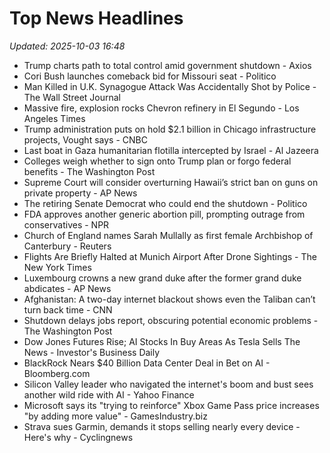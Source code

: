 # Top News Headlines

_Updated: 2025-10-03 16:48_

- Trump charts path to total control amid government shutdown - Axios
- Cori Bush launches comeback bid for Missouri seat - Politico
- Man Killed in U.K. Synagogue Attack Was Accidentally Shot by Police - The Wall Street Journal
- Massive fire, explosion rocks Chevron refinery in El Segundo - Los Angeles Times
- Trump administration puts on hold $2.1 billion in Chicago infrastructure projects, Vought says - CNBC
- Last boat in Gaza humanitarian flotilla intercepted by Israel - Al Jazeera
- Colleges weigh whether to sign onto Trump plan or forgo federal benefits - The Washington Post
- Supreme Court will consider overturning Hawaii’s strict ban on guns on private property - AP News
- The retiring Senate Democrat who could end the shutdown - Politico
- FDA approves another generic abortion pill, prompting outrage from conservatives - NPR
- Church of England names Sarah Mullally as first female Archbishop of Canterbury - Reuters
- Flights Are Briefly Halted at Munich Airport After Drone Sightings - The New York Times
- Luxembourg crowns a new grand duke after the former grand duke abdicates - AP News
- Afghanistan: A two-day internet blackout shows even the Taliban can’t turn back time - CNN
- Shutdown delays jobs report, obscuring potential economic problems - The Washington Post
- Dow Jones Futures Rise; AI Stocks In Buy Areas As Tesla Sells The News - Investor's Business Daily
- BlackRock Nears $40 Billion Data Center Deal in Bet on AI - Bloomberg.com
- Silicon Valley leader who navigated the internet's boom and bust sees another wild ride with AI - Yahoo Finance
- Microsoft says its "trying to reinforce" Xbox Game Pass price increases "by adding more value" - GamesIndustry.biz
- Strava sues Garmin, demands it stops selling nearly every device - Here's why - Cyclingnews